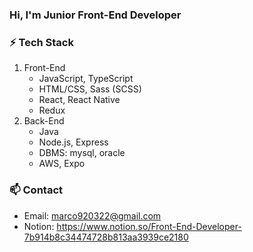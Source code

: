 ### Hi, I'm Junior Front-End Developer

### ⚡ Tech Stack

1. Front-End
   - JavaScript, TypeScript
   - HTML/CSS, Sass (SCSS)
   - React, React Native
   - Redux
2. Back-End
   - Java
   - Node.js, Express
   - DBMS: mysql, oracle
   - AWS, Expo

### 📫 Contact

- Email: marco920322@gmail.com
- Notion: https://www.notion.so/Front-End-Developer-7b914b8c34474728b813aa3939ce2180
